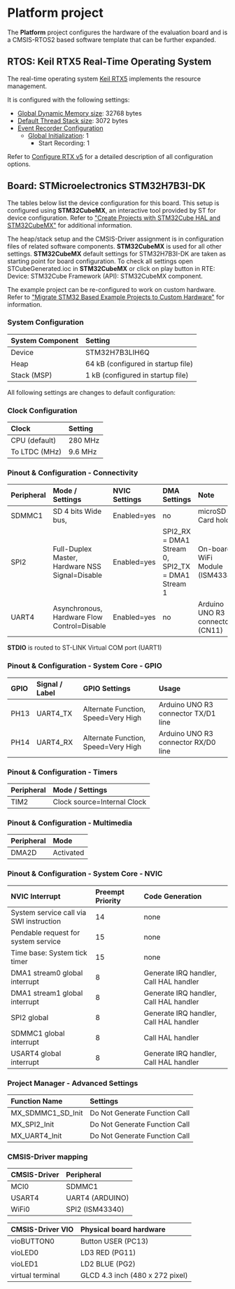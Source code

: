 Platform project
================

The **Platform** project configures the hardware of the evaluation board
and is a CMSIS-RTOS2 based software template that can be further expanded.

RTOS: Keil RTX5 Real-Time Operating System
------------------------------------------

The real-time operating system [Keil RTX5](https://arm-software.github.io/CMSIS_5/RTOS2/html/rtx5_impl.html) implements the resource management. 

It is configured with the following settings:

- [Global Dynamic Memory size](https://arm-software.github.io/CMSIS_5/RTOS2/html/config_rtx5.html#systemConfig): 32768 bytes
- [Default Thread Stack size](https://arm-software.github.io/CMSIS_5/RTOS2/html/config_rtx5.html#threadConfig): 3072 bytes
- [Event Recorder Configuration](https://arm-software.github.io/CMSIS_5/RTOS2/html/config_rtx5.html#evtrecConfig)
  - [Global Initialization](https://arm-software.github.io/CMSIS_5/RTOS2/html/config_rtx5.html#evtrecConfigGlobIni): 1
    - Start Recording: 1

Refer to [Configure RTX v5](https://arm-software.github.io/CMSIS_5/RTOS2/html/config_rtx5.html) for a detailed description of all configuration options.

Board: STMicroelectronics STM32H7B3I-DK
---------------------------------------

The tables below list the device configuration for this board. This setup is configured using **STM32CubeMX**, 
an interactive tool provided by ST for device configuration. Refer to ["Create Projects with STM32Cube HAL and STM32CubeMX"](https://www.keil.com/pack/doc/STM32Cube) for additional information.

The heap/stack setup and the CMSIS-Driver assignment is in configuration files of related software components.
**STM32CubeMX** is used for all other settings.
**STM32CubeMX** default settings for STM32H7B3I-DK are taken as starting point for board configuration.
To check all settings open STCubeGenerated.ioc in **STM32CubeMX** or click on play button in RTE: Device: STM32Cube Framework (API): STM32CubeMX component.

The example project can be re-configured to work on custom hardware. Refer to ["Migrate STM32 Based Example Projects to Custom Hardware"](https://github.com/MDK-Packs/Documentation/tree/master/Porting_to_Custom_Hardware) for information. 

### System Configuration

| System Component        | Setting
|:------------------------|:----------------------------------------
| Device                  | STM32H7B3LIH6Q
| Heap                    | 64 kB (configured in startup file)
| Stack (MSP)             | 1 kB (configured in startup file)

All following settings are changes to default configuration:

### Clock Configuration

| Clock                   | Setting
|:------------------------|:----------------------------------------
| CPU (default)           | 280 MHz
| To LTDC (MHz)           | 9.6 MHz

### Pinout & Configuration - Connectivity

| Peripheral   | Mode / Settings                                 | NVIC Settings | DMA Settings                                     | Note
|:-------------|:------------------------------------------------|:--------------|:-------------------------------------------------|:-------------------------------
| SDMMC1       | SD 4 bits Wide bus,                             | Enabled=yes   | no                                               | microSD Card holder
| SPI2         | Full-Duplex Master, Hardware NSS Signal=Disable | Enabled=yes   | SPI2_RX = DMA1 Stream 0, SPI2_TX = DMA1 Stream 1 | On-board WiFi Module (ISM43340)
| UART4        | Asynchronous, Hardware Flow Control=Disable     | Enabled=yes   | no                                               | Arduino UNO R3 connector (CN11)

**STDIO** is routed to ST-LINK Virtual COM port (UART1)

### Pinout & Configuration - System Core - GPIO

| GPIO        | Signal / Label | GPIO Settings                       | Usage
|:------------|:---------------|:------------------------------------|:-----------------------------------
| PH13        | UART4_TX       | Alternate Function, Speed=Very High | Arduino UNO R3 connector TX/D1 line
| PH14        | UART4_RX       | Alternate Function, Speed=Very High | Arduino UNO R3 connector RX/D0 line

### Pinout & Configuration - Timers

| Peripheral   | Mode / Settings
|:-------------|:---------------------------
| TIM2         | Clock source=Internal Clock  

### Pinout & Configuration - Multimedia

| Peripheral   | Mode
|:-------------|:---------
| DMA2D        | Activated

### Pinout & Configuration - System Core - NVIC

| NVIC Interrupt                          | Preempt Priority | Code Generation
|:----------------------------------------|:-----------------|:--------------------------------------
| System service call via SWI instruction | 14               | none
| Pendable request for system service     | 15               | none
| Time base: System tick timer            | 15               | none
| DMA1 stream0 global interrupt           | 8                | Generate IRQ handler, Call HAL handler
| DMA1 stream1 global interrupt           | 8                | Generate IRQ handler, Call HAL handler
| SPI2 global                             | 8                | Generate IRQ handler, Call HAL handler
| SDMMC1 global interrupt                 | 8                | Call HAL handler
| USART4 global interrupt                 | 8                | Generate IRQ handler, Call HAL handler

### Project Manager - Advanced Settings

| Function Name     | Settings
|:------------------|:-----------------------------
| MX_SDMMC1_SD_Init | Do Not Generate Function Call
| MX_SPI2_Init      | Do Not Generate Function Call
| MX_UART4_Init     | Do Not Generate Function Call

### CMSIS-Driver mapping

| CMSIS-Driver | Peripheral
|:-------------|:---------------
| MCI0         | SDMMC1
| USART4       | UART4 (ARDUINO)
| WiFi0        | SPI2 (ISM43340)

| CMSIS-Driver VIO  | Physical board hardware
|:------------------|:-------------------------------
| vioBUTTON0        | Button USER (PC13)
| vioLED0           | LD3 RED (PG11)
| vioLED1           | LD2 BLUE (PG2)
| virtual terminal  | GLCD 4.3 inch (480 x 272 pixel)
